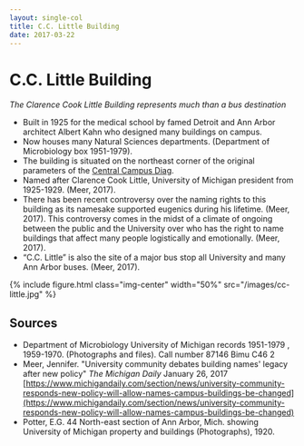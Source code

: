 ```yaml
---
layout: single-col
title: C.C. Little Building
date: 2017-03-22
---
```


# C.C. Little Building

_The Clarence Cook Little Building represents much than a bus destination_

- Built in 1925 for the medical school by famed Detroit and Ann Arbor architect Albert Kahn who designed many buildings on campus.
- Now houses many Natural Sciences departments. (Department of Microbiology box 1951-1979).
- The building is situated on the northeast corner of the original parameters of the [Central Campus Diag](https://umich-hist-399.github.io/campus-histories/essays/diag). 
- Named after Clarence Cook Little, University of Michigan president from 1925-1929. (Meer, 2017).
- There has been recent controversy over the naming rights to this building as its namesake supported eugenics during his lifetime. (Meer, 2017). This controversy comes in the midst of a climate of ongoing between the public and the University over who has the right to name buildings that affect many people logistically and emotionally. (Meer, 2017).
- “C.C. Little” is also the site of a major bus stop all University and many Ann Arbor buses. (Meer, 2017).

 {% include figure.html class="img-center" width="50%" src="/images/cc-little.jpg" %}


## Sources
- Department of Microbiology University of Michigan records 1951-1979 , 1959-1970. (Photographs and files). Call number 87146 Bimu C46 2
- Meer, Jennifer. "University community debates building names' legacy after new policy" _The Michigan Daily_ January 26, 2017 [https://www.michigandaily.com/section/news/university-community-responds-new-policy-will-allow-names-campus-buildings-be-changed](https://www.michigandaily.com/section/news/university-community-responds-new-policy-will-allow-names-campus-buildings-be-changed) 
- Potter, E.G. 44	North-east section of Ann Arbor, Mich. showing University of Michigan property and buildings (Photographs), 1920.
